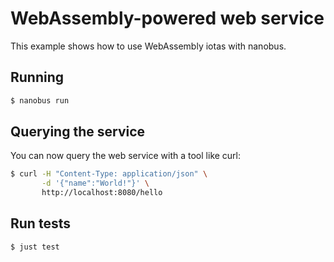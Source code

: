 # WebAssembly-powered web service

This example shows how to use WebAssembly iotas with nanobus.

## Running

```sh
$ nanobus run
```

## Querying the service

You can now query the web service with a tool like curl:

```sh
$ curl -H "Content-Type: application/json" \
       -d '{"name":"World!"}' \
       http://localhost:8080/hello
```

## Run tests

```sh
$ just test
```
